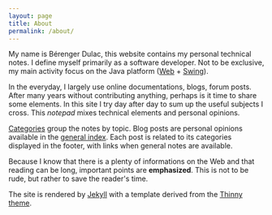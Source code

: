```yaml
---
layout: page
title: About
permalink: /about/
---
```

<div>
<p>
My name is Bérenger Dulac, this website contains my personal technical notes. I define myself primarily as a software developer. Not to be exclusive, my main activity focus on the Java platform (<a href="http://en.wikipedia.org/wiki/Web_development">Web</a> + <a href="http://en.wikipedia.org/wiki/Swing_%28Java%29">Swing</a>).
</p>
<p>
In the everyday, I largely use online documentations, blogs, forum posts. After many years without contributing anything, perhaps is it time to share some elements. In this site I try day after day to sum up the useful subjects I cross. This <em>notepad</em> mixes technical elements and personal opinions.
</p>
<p><a href="../categories/">Categories</a> group the notes by topic. Blog posts are personal opinions available in the <a href="{{ site.url }}">general index</a>. Each post is related to its categories displayed in the footer, with links when general notes are available.
</p>
<p>
Because I know that there is a plenty of informations on the Web and that reading can be long, important points are <b>emphasized</b>. This is not to be rude, but rather to save the reader's time.
</p>
<p>
The site is rendered by <a href="http://jekyllrb.com/">Jekyll</a> with a template derived from the <a href="http://camporez.com">Thinny theme</a>.
</p>
</div>